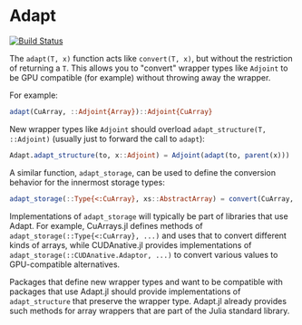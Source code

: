 # Adapt

[![Build Status](https://travis-ci.org/JuliaGPU/Adapt.jl.svg?branch=master)](https://travis-ci.org/JuliaGPU/Adapt.jl)

The `adapt(T, x)` function acts like `convert(T, x)`, but without the
restriction of returning a `T`. This allows you to "convert" wrapper types like
`Adjoint` to be GPU compatible (for example) without throwing away the wrapper.

For example:

```julia
adapt(CuArray, ::Adjoint{Array})::Adjoint{CuArray}
```

New wrapper types like `Adjoint` should overload `adapt_structure(T, ::Adjoint)`
(usually just to forward the call to `adapt`):

```julia
Adapt.adapt_structure(to, x::Adjoint) = Adjoint(adapt(to, parent(x)))
```

A similar function, `adapt_storage`, can be used to define the conversion
behavior for the innermost storage types:

```julia
adapt_storage(::Type{<:CuArray}, xs::AbstractArray) = convert(CuArray, xs)
```

Implementations of `adapt_storage` will typically be part of libraries that use
Adapt. For example, CuArrays.jl defines methods of
`adapt_storage(::Type{<:CuArray}, ...)` and uses that to convert different kinds
of arrays, while CUDAnative.jl provides implementations of
`adapt_storage(::CUDAnative.Adaptor, ...)` to convert various values to
GPU-compatible alternatives.

Packages that define new wrapper types and want to be compatible with packages
that use Adapt.jl should provide implementations of `adapt_structure` that
preserve the wrapper type. Adapt.jl already provides such methods for array
wrappers that are part of the Julia standard library.
